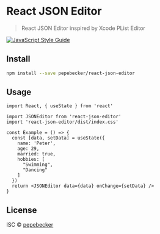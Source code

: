 # React JSON Editor

> React JSON Editor inspired by Xcode PList Editor

[![JavaScript Style Guide](https://img.shields.io/badge/code_style-standard-brightgreen.svg)](https://standardjs.com)

## Install

```bash
npm install --save pepebecker/react-json-editor
```

## Usage

```tsx
import React, { useState } from 'react'

import JSONEditor from 'react-json-editor'
import 'react-json-editor/dist/index.css'

const Example = () => {
  const [data, setData] = useState({
    name: 'Peter',
    age: 29,
    married: true,
    hobbies: [
      "Swimming",
      "Dancing"
    ]
  })
  return <JSONEditor data={data} onChange={setData} />
}
```

## License

ISC © [pepebecker](https://github.com/pepebecker)
